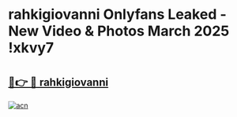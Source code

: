 # rahkigiovanni Onlyfans Leaked - New Video & Photos March 2025 !xkvy7

# <h2><a href="https://7dep88.iuczelnia.edu.pl?title=rahkigiovanni&ref=xkvy7">🔗👉 🔴 rahkigiovanni</a></h2>

[![acn](https://github.com/user-attachments/assets/0f9c940e-d8b0-45ae-aac7-cd30a18b3e1c)](https://7dep88.iuczelnia.edu.pl?title=rahkigiovanni&ref=xkvy7)

